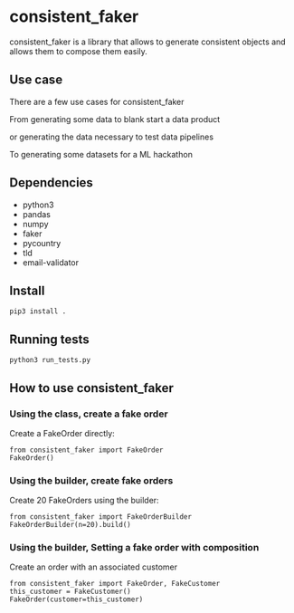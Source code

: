 # consistent_faker
consistent_faker is a library that allows to generate consistent objects
and allows them to compose them easily.

## Use case
There are a few use cases for consistent_faker

From generating some data to blank start a data product

or generating the data necessary to test data pipelines

To generating some datasets for a ML hackathon

## Dependencies
* python3
* pandas
* numpy 
* faker
* pycountry
* tld
* email-validator

## Install 
```pip3 install .```

## Running tests
```python3 run_tests.py```

## How to use consistent_faker
### Using the class, create a fake order
Create a FakeOrder directly: 
```
from consistent_faker import FakeOrder
FakeOrder()
````
### Using the builder, create fake orders
Create 20 FakeOrders using the builder: 
```
from consistent_faker import FakeOrderBuilder
FakeOrderBuilder(n=20).build()
```

### Using the builder, Setting a fake order with composition
Create an order with an associated customer
```
from consistent_faker import FakeOrder, FakeCustomer
this_customer = FakeCustomer()
FakeOrder(customer=this_customer)
```
